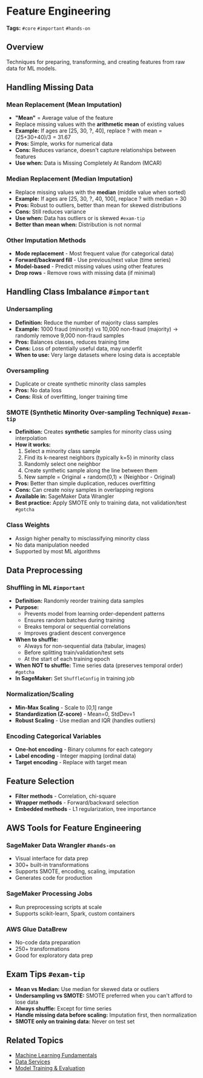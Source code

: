 # Feature Engineering

**Tags:** `#core` `#important` `#hands-on`

## Overview
Techniques for preparing, transforming, and creating features from raw data for ML models.

## Handling Missing Data

### Mean Replacement (Mean Imputation)
- **"Mean"** = Average value of the feature
- Replace missing values with the **arithmetic mean** of existing values
- **Example:** If ages are [25, 30, ?, 40], replace ? with mean = (25+30+40)/3 = 31.67
- **Pros:** Simple, works for numerical data
- **Cons:** Reduces variance, doesn't capture relationships between features
- **Use when:** Data is Missing Completely At Random (MCAR)

### Median Replacement (Median Imputation)
- Replace missing values with the **median** (middle value when sorted)
- **Example:** If ages are [25, 30, ?, 40, 100], replace ? with median = 30
- **Pros:** Robust to outliers, better than mean for skewed distributions
- **Cons:** Still reduces variance
- **Use when:** Data has outliers or is skewed `#exam-tip`
- **Better than mean when:** Distribution is not normal

### Other Imputation Methods
- **Mode replacement** - Most frequent value (for categorical data)
- **Forward/backward fill** - Use previous/next value (time series)
- **Model-based** - Predict missing values using other features
- **Drop rows** - Remove rows with missing data (if minimal)

## Handling Class Imbalance `#important`

### Undersampling
- **Definition:** Reduce the number of majority class samples
- **Example:** 1000 fraud (minority) vs 10,000 non-fraud (majority) → randomly remove 9,000 non-fraud samples
- **Pros:** Balances classes, reduces training time
- **Cons:** Loss of potentially useful data, may underfit
- **When to use:** Very large datasets where losing data is acceptable

### Oversampling
- Duplicate or create synthetic minority class samples
- **Pros:** No data loss
- **Cons:** Risk of overfitting, longer training time

### SMOTE (Synthetic Minority Over-sampling Technique) `#exam-tip`
- **Definition:** Creates **synthetic** samples for minority class using interpolation
- **How it works:**
  1. Select a minority class sample
  2. Find its k-nearest neighbors (typically k=5) in minority class
  3. Randomly select one neighbor
  4. Create synthetic sample along the line between them
  5. New sample = Original + random(0,1) × (Neighbor - Original)
- **Pros:** Better than simple duplication, reduces overfitting
- **Cons:** Can create noisy samples in overlapping regions
- **Available in:** SageMaker Data Wrangler
- **Best practice:** Apply SMOTE only to training data, not validation/test `#gotcha`

### Class Weights
- Assign higher penalty to misclassifying minority class
- No data manipulation needed
- Supported by most ML algorithms

## Data Preprocessing

### Shuffling in ML `#important`
- **Definition:** Randomly reorder training data samples
- **Purpose:**
  - Prevents model from learning order-dependent patterns
  - Ensures random batches during training
  - Breaks temporal or sequential correlations
  - Improves gradient descent convergence
- **When to shuffle:**
  - Always for non-sequential data (tabular, images)
  - Before splitting train/validation/test sets
  - At the start of each training epoch
- **When NOT to shuffle:** Time series data (preserves temporal order) `#gotcha`
- **In SageMaker:** Set `ShuffleConfig` in training job

### Normalization/Scaling
- **Min-Max Scaling** - Scale to [0,1] range
- **Standardization (Z-score)** - Mean=0, StdDev=1
- **Robust Scaling** - Use median and IQR (handles outliers)

### Encoding Categorical Variables
- **One-hot encoding** - Binary columns for each category
- **Label encoding** - Integer mapping (ordinal data)
- **Target encoding** - Replace with target mean

## Feature Selection
- **Filter methods** - Correlation, chi-square
- **Wrapper methods** - Forward/backward selection
- **Embedded methods** - L1 regularization, tree importance

## AWS Tools for Feature Engineering

### SageMaker Data Wrangler `#hands-on`
- Visual interface for data prep
- 300+ built-in transformations
- Supports SMOTE, encoding, scaling, imputation
- Generates code for production

### SageMaker Processing Jobs
- Run preprocessing scripts at scale
- Supports scikit-learn, Spark, custom containers

### AWS Glue DataBrew
- No-code data preparation
- 250+ transformations
- Good for exploratory data prep

## Exam Tips `#exam-tip`
- **Mean vs Median:** Use median for skewed data or outliers
- **Undersampling vs SMOTE:** SMOTE preferred when you can't afford to lose data
- **Always shuffle:** Except for time series
- **Handle missing data before scaling:** Imputation first, then normalization
- **SMOTE only on training data:** Never on test set

## Related Topics
- [Machine Learning Fundamentals](./ml-fundamentals.md)
- [Data Services](../aws-services/data-services.md)
- [Model Training & Evaluation](./model-training-evaluation.md)
